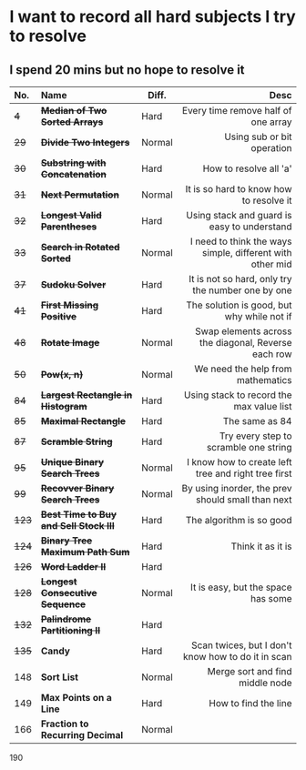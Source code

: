 # I want to record all hard subjects I try to resolve

## I spend 20 mins but no hope to resolve it

| No. | Name | Diff. | Desc |
|:--|:----|------|-----------:|
| ~~4~~  | **~~Median of Two Sorted Arrays~~** | Hard | Every time remove half of one array |
| ~~29~~ | **~~Divide Two Integers~~** | Normal | Using sub or bit operation |
| ~~30~~ | **~~Substring with Concatenation~~** | Hard | How to resolve all 'a' |
| ~~31~~ | **~~Next Permutation~~** | Normal | It is so hard to know how to resolve it |
| ~~32~~ | **~~Longest Valid Parentheses~~** | Hard | Using stack and guard is easy to understand |
| ~~33~~ | **~~Search in Rotated Sorted~~** | Normal | I need to think the ways simple, different with other mid |
| ~~37~~ | **~~Sudoku Solver~~** | Hard | It is not so hard, only try the number one by one |
| ~~41~~ | **~~First Missing Positive~~** | Hard | The solution is good, but why while not if |
| ~~48~~ | **~~Rotate Image~~** | Normal | Swap elements across the diagonal, Reverse each row  |
| ~~50~~ | **~~Pow(x, n)~~** | Normal | We need the help from mathematics |
| ~~84~~ | **~~Largest Rectangle in Histogram~~** | Hard | Using stack to record the max value list |
| ~~85~~ | **~~Maximal Rectangle~~** | Hard | The same as 84 |
| ~~87~~ | **~~Scramble String~~** | Hard | Try every step to scramble one string |
| ~~95~~ | **~~Unique Binary Search Trees~~** | Normal | I know how to create left tree and right tree first  |
| ~~99~~ | **~~Recovver Binary Search Trees~~** | Normal | By using inorder, the prev should small than next |
| ~~123~~ | **~~Best Time to Buy and Sell Stock III~~** | Hard | The algorithm is so good |
| ~~124~~ | **~~Binary Tree Maximum Path Sum~~** | Hard | Think it as it is |
| ~~126~~ | **~~Word Ladder II~~** | Hard |  |
| ~~128~~ | **~~Longest Consecutive Sequence~~** | Normal | It is easy, but the space has some |
| ~~132~~ | **~~Palindrome Partitioning II~~** | Hard |  |
| ~~135~~ | **Candy** | Hard | Scan twices, but I don't know how to do it in scan |
| 148 | **Sort List** | Normal | Merge sort and find middle node |
| 149 | **Max Points on a Line** | Hard | How to find the line |
| 166 | **Fraction to Recurring Decimal** | Normal |  |
190